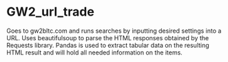 # GW2_url_trade
Goes to gw2bltc.com and runs searches by inputting desired settings into a URL. Uses beautifulsoup to parse the HTML responses obtained by the Requests library. Pandas is used to extract tabular data on the resulting HTML result and will hold all needed information on the items.

